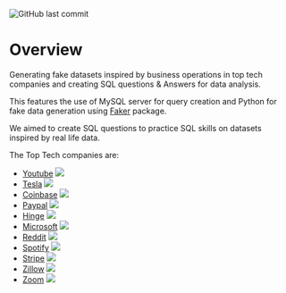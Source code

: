 ![GitHub last commit](https://img.shields.io/github/last-commit/Ramisoussi/SQL-Questions-Answers?)

# Overview
Generating fake datasets inspired by business operations in top tech companies and creating SQL questions & Answers for data analysis.

This features the use of MySQL server for query creation and Python for fake data generation using 
[Faker](https://faker.readthedocs.io/en/master/) package.

We aimed to create SQL questions to practice SQL skills on datasets inspired by real life data.

The Top Tech companies are:

- [Youtube](/Youtube/) <img src="https://img.icons8.com/3d-fluency/15/null/youtube-play.png"/>
- [Tesla](/Tesla/) <img src="https://img.icons8.com/windows/15/null/tesla-logo.png"/>
- [Coinbase](/Coinbase/) <img src="https://img.icons8.com/fluency/15/null/stack-of-coins.png"/>
- [Paypal](/Paypal/) <img src="https://img.icons8.com/color/15/null/paypal.png"/>
- [Hinge](/Hinge/) <img src="https://img.icons8.com/ios/15/null/hinge.png"/>
- [Microsoft](/Microsoft/) <img src="https://img.icons8.com/color/15/null/windows-logo.png"/>
- [Reddit](/Reddit/) <img src="https://img.icons8.com/color/15/null/reddit.png"/>
- [Spotify](/Spotify/) <img src="https://img.icons8.com/3d-fluency/15/null/spotify.png"/>
- [Stripe](/Stripe/) <img src="https://img.icons8.com/color/15/null/visa.png"/>
- [Zillow](/Zillow/) <img src="https://img.icons8.com/clouds/15/null/zillow.png"/>
- [Zoom](/Zoom/) <img src="https://img.icons8.com/color/15/null/zoom.png"/>


